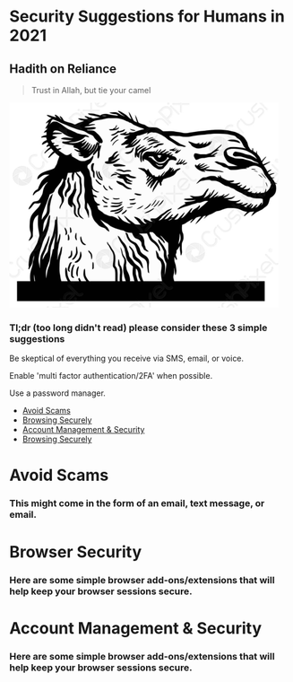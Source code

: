 # Security Suggestions for Humans in 2021

## Hadith on Reliance

>Trust in Allah, but tie your camel

![trust](https://github.com/503physSec/trust-but-verify/blob/main/2camel.png)

### Tl;dr (too long didn't read) please consider these 3 simple suggestions 
Be skeptical of everything you receive via SMS, email, or voice.

Enable 'multi factor authentication/2FA' when possible. 

Use a password manager. 

* [Avoid Scams](https://github.com/503physSec/trust-but-verify/blob/main/README.md#avoid-scams)
* [Browsing Securely](https://github.com/503physSec/trust-but-verify/blob/main/README.md#browser-security)
* [Account Management & Security](https://github.com/503physSec/trust-but-verify/blob/main/README.md#account-management--security)
* [Browsing Securely](https://github.com/503physSec/trust-but-verify/blob/main/README.md#browser-security)



# Avoid Scams 

### This might come in the form of an email, text message, or email. 

# Browser Security

### Here are some simple browser add-ons/extensions that will help keep your browser sessions secure. 

# Account Management & Security

### Here are some simple browser add-ons/extensions that will help keep your browser sessions secure. 
